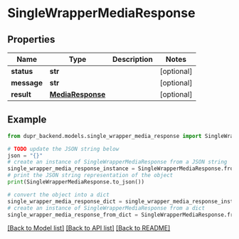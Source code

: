# SingleWrapperMediaResponse


## Properties

Name | Type | Description | Notes
------------ | ------------- | ------------- | -------------
**status** | **str** |  | [optional] 
**message** | **str** |  | [optional] 
**result** | [**MediaResponse**](MediaResponse.md) |  | [optional] 

## Example

```python
from dupr_backend.models.single_wrapper_media_response import SingleWrapperMediaResponse

# TODO update the JSON string below
json = "{}"
# create an instance of SingleWrapperMediaResponse from a JSON string
single_wrapper_media_response_instance = SingleWrapperMediaResponse.from_json(json)
# print the JSON string representation of the object
print(SingleWrapperMediaResponse.to_json())

# convert the object into a dict
single_wrapper_media_response_dict = single_wrapper_media_response_instance.to_dict()
# create an instance of SingleWrapperMediaResponse from a dict
single_wrapper_media_response_from_dict = SingleWrapperMediaResponse.from_dict(single_wrapper_media_response_dict)
```
[[Back to Model list]](../README.md#documentation-for-models) [[Back to API list]](../README.md#documentation-for-api-endpoints) [[Back to README]](../README.md)



